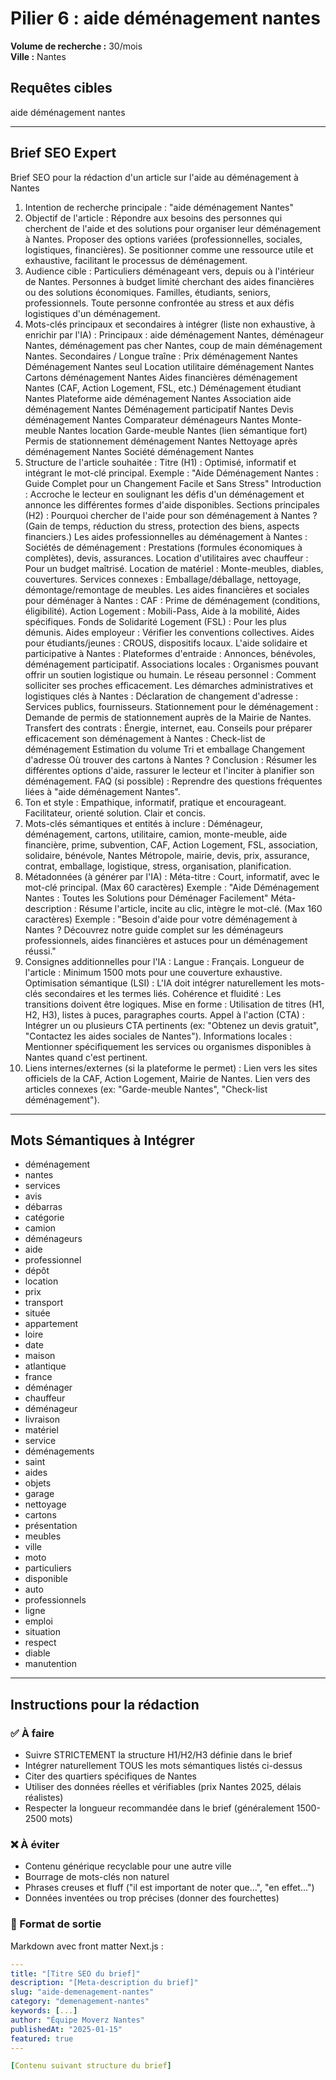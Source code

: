 # Pilier 6 : aide déménagement nantes

**Volume de recherche :** 30/mois  
**Ville :** Nantes

## Requêtes cibles

aide déménagement nantes

---

## Brief SEO Expert

Brief SEO pour la rédaction d'un article sur l'aide au déménagement à Nantes
1. Intention de recherche principale : "aide déménagement Nantes"
2. Objectif de l'article :
Répondre aux besoins des personnes qui cherchent de l'aide et des solutions pour organiser leur déménagement à Nantes.
Proposer des options variées (professionnelles, sociales, logistiques, financières).
Se positionner comme une ressource utile et exhaustive, facilitant le processus de déménagement.
3. Audience cible :
Particuliers déménageant vers, depuis ou à l'intérieur de Nantes.
Personnes à budget limité cherchant des aides financières ou des solutions économiques.
Familles, étudiants, seniors, professionnels.
Toute personne confrontée au stress et aux défis logistiques d'un déménagement.
4. Mots-clés principaux et secondaires à intégrer (liste non exhaustive, à enrichir par l'IA) :
Principaux : aide déménagement Nantes, déménageur Nantes, déménagement pas cher Nantes, coup de main déménagement Nantes.
Secondaires / Longue traîne :
Prix déménagement Nantes
Déménagement Nantes seul
Location utilitaire déménagement Nantes
Cartons déménagement Nantes
Aides financières déménagement Nantes (CAF, Action Logement, FSL, etc.)
Déménagement étudiant Nantes
Plateforme aide déménagement Nantes
Association aide déménagement Nantes
Déménagement participatif Nantes
Devis déménagement Nantes
Comparateur déménageurs Nantes
Monte-meuble Nantes location
Garde-meuble Nantes (lien sémantique fort)
Permis de stationnement déménagement Nantes
Nettoyage après déménagement Nantes
Société déménagement Nantes
5. Structure de l'article souhaitée :
Titre (H1) : Optimisé, informatif et intégrant le mot-clé principal.
Exemple : "Aide Déménagement Nantes : Guide Complet pour un Changement Facile et Sans Stress"
Introduction : Accroche le lecteur en soulignant les défis d'un déménagement et annonce les différentes formes d'aide disponibles.
Sections principales (H2) :
Pourquoi chercher de l'aide pour son déménagement à Nantes ? (Gain de temps, réduction du stress, protection des biens, aspects financiers.)
Les aides professionnelles au déménagement à Nantes :
Sociétés de déménagement : Prestations (formules économiques à complètes), devis, assurances.
Location d'utilitaires avec chauffeur : Pour un budget maîtrisé.
Location de matériel : Monte-meubles, diables, couvertures.
Services connexes : Emballage/déballage, nettoyage, démontage/remontage de meubles.
Les aides financières et sociales pour déménager à Nantes :
CAF : Prime de déménagement (conditions, éligibilité).
Action Logement : Mobili-Pass, Aide à la mobilité, Aides spécifiques.
Fonds de Solidarité Logement (FSL) : Pour les plus démunis.
Aides employeur : Vérifier les conventions collectives.
Aides pour étudiants/jeunes : CROUS, dispositifs locaux.
L'aide solidaire et participative à Nantes :
Plateformes d'entraide : Annonces, bénévoles, déménagement participatif.
Associations locales : Organismes pouvant offrir un soutien logistique ou humain.
Le réseau personnel : Comment solliciter ses proches efficacement.
Les démarches administratives et logistiques clés à Nantes :
Déclaration de changement d'adresse : Services publics, fournisseurs.
Stationnement pour le déménagement : Demande de permis de stationnement auprès de la Mairie de Nantes.
Transfert des contrats : Énergie, internet, eau.
Conseils pour préparer efficacement son déménagement à Nantes :
Check-list de déménagement
Estimation du volume
Tri et emballage
Changement d'adresse
Où trouver des cartons à Nantes ?
Conclusion : Résumer les différentes options d'aide, rassurer le lecteur et l'inciter à planifier son déménagement.
FAQ (si possible) : Reprendre des questions fréquentes liées à "aide déménagement Nantes".
6. Ton et style :
Empathique, informatif, pratique et encourageant.
Facilitateur, orienté solution.
Clair et concis.
7. Mots-clés sémantiques et entités à inclure :
Déménageur, déménagement, cartons, utilitaire, camion, monte-meuble, aide financière, prime, subvention, CAF, Action Logement, FSL, association, solidaire, bénévole, Nantes Métropole, mairie, devis, prix, assurance, contrat, emballage, logistique, stress, organisation, planification.
8. Métadonnées (à générer par l'IA) :
Méta-titre : Court, informatif, avec le mot-clé principal. (Max 60 caractères)
Exemple : "Aide Déménagement Nantes : Toutes les Solutions pour Déménager Facilement"
Méta-description : Résume l'article, incite au clic, intègre le mot-clé. (Max 160 caractères)
Exemple : "Besoin d'aide pour votre déménagement à Nantes ? Découvrez notre guide complet sur les déménageurs professionnels, aides financières et astuces pour un déménagement réussi."
9. Consignes additionnelles pour l'IA :
Langue : Français.
Longueur de l'article : Minimum 1500 mots pour une couverture exhaustive.
Optimisation sémantique (LSI) : L'IA doit intégrer naturellement les mots-clés secondaires et les termes liés.
Cohérence et fluidité : Les transitions doivent être logiques.
Mise en forme : Utilisation de titres (H1, H2, H3), listes à puces, paragraphes courts.
Appel à l'action (CTA) : Intégrer un ou plusieurs CTA pertinents (ex: "Obtenez un devis gratuit", "Contactez les aides sociales de Nantes").
Informations locales : Mentionner spécifiquement les services ou organismes disponibles à Nantes quand c'est pertinent.
10. Liens internes/externes (si la plateforme le permet) :
Lien vers les sites officiels de la CAF, Action Logement, Mairie de Nantes.
Lien vers des articles connexes (ex: "Garde-meuble Nantes", "Check-list déménagement").

---

## Mots Sémantiques à Intégrer

- déménagement
- nantes
- services
- avis
- débarras
- catégorie
- camion
- déménageurs
- aide
- professionnel
- dépôt
- location
- prix
- transport
- située
- appartement
- loire
- date
- maison
- atlantique
- france
- déménager
- chauffeur
- déménageur
- livraison
- matériel
- service
- déménagements
- saint
- aides
- objets
- garage
- nettoyage
- cartons
- présentation
- meubles
- ville
- moto
- particuliers
- disponible
- auto
- professionnels
- ligne
- emploi
- situation
- respect
- diable
- manutention

---

## Instructions pour la rédaction

### ✅ À faire
- Suivre STRICTEMENT la structure H1/H2/H3 définie dans le brief
- Intégrer naturellement TOUS les mots sémantiques listés ci-dessus
- Citer des quartiers spécifiques de Nantes
- Utiliser des données réelles et vérifiables (prix Nantes 2025, délais réalistes)
- Respecter la longueur recommandée dans le brief (généralement 1500-2500 mots)

### ❌ À éviter
- Contenu générique recyclable pour une autre ville
- Bourrage de mots-clés non naturel
- Phrases creuses et fluff ("il est important de noter que...", "en effet...")
- Données inventées ou trop précises (donner des fourchettes)

### 🎯 Format de sortie
Markdown avec front matter Next.js :

```yaml
---
title: "[Titre SEO du brief]"
description: "[Meta-description du brief]"
slug: "aide-demenagement-nantes"
category: "demenagement-nantes"
keywords: [...]
author: "Équipe Moverz Nantes"
publishedAt: "2025-01-15"
featured: true
---

[Contenu suivant structure du brief]
```
